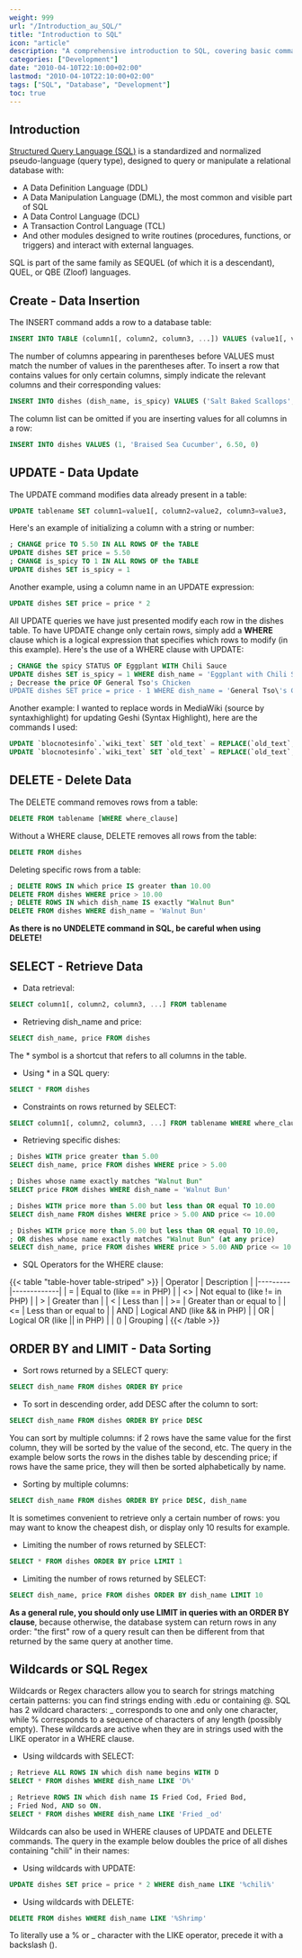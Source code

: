 ```yaml
---
weight: 999
url: "/Introduction_au_SQL/"
title: "Introduction to SQL"
icon: "article"
description: "A comprehensive introduction to SQL, covering basic commands like CREATE, INSERT, UPDATE, DELETE and SELECT, as well as advanced topics like sorting, filtering and wildcards."
categories: ["Development"]
date: "2010-04-10T22:10:00+02:00"
lastmod: "2010-04-10T22:10:00+02:00"
tags: ["SQL", "Database", "Development"]
toc: true
---
```


## Introduction

[Structured Query Language (SQL)](https://fr.wikipedia.org/wiki/SQL) is a standardized and normalized pseudo-language (query type), designed to query or manipulate a relational database with:

- A Data Definition Language (DDL)
- A Data Manipulation Language (DML), the most common and visible part of SQL
- A Data Control Language (DCL)
- A Transaction Control Language (TCL)
- And other modules designed to write routines (procedures, functions, or triggers) and interact with external languages.

SQL is part of the same family as SEQUEL (of which it is a descendant), QUEL, or QBE (Zloof) languages.

## Create - Data Insertion

The INSERT command adds a row to a database table:

```sql
INSERT INTO TABLE (column1[, column2, column3, ...]) VALUES (value1[, value2, value3, ...])
```

The number of columns appearing in parentheses before VALUES must match the number of values in the parentheses after. To insert a row that contains values for only certain columns, simply indicate the relevant columns and their corresponding values:

```sql
INSERT INTO dishes (dish_name, is_spicy) VALUES ('Salt Baked Scallops', 0)
```

The column list can be omitted if you are inserting values for all columns in a row:

```sql
INSERT INTO dishes VALUES (1, 'Braised Sea Cucumber', 6.50, 0)
```

## UPDATE - Data Update

The UPDATE command modifies data already present in a table:

```sql
UPDATE tablename SET column1=value1[, column2=value2, column3=value3, ...] [WHERE where_clause]
```

Here's an example of initializing a column with a string or number:

```sql
; CHANGE price TO 5.50 IN ALL ROWS OF the TABLE 
UPDATE dishes SET price = 5.50 
; CHANGE is_spicy TO 1 IN ALL ROWS OF the TABLE 
UPDATE dishes SET is_spicy = 1
```

Another example, using a column name in an UPDATE expression:

```sql
UPDATE dishes SET price = price * 2
```

All UPDATE queries we have just presented modify each row in the dishes table. To have UPDATE change only certain rows, simply add a **WHERE** clause which is a logical expression that specifies which rows to modify (in this example).
Here's the use of a WHERE clause with UPDATE:

```sql
; CHANGE the spicy STATUS OF Eggplant WITH Chili Sauce 
UPDATE dishes SET is_spicy = 1 WHERE dish_name = 'Eggplant with Chili Sauce' 
; Decrease the price OF General Tso's Chicken 
UPDATE dishes SET price = price - 1 WHERE dish_name = 'General Tso\'s Chicken'
```

Another example: I wanted to replace words in MediaWiki (source by syntaxhighlight) for updating Geshi (Syntax Highlight), here are the commands I used:

```sql
UPDATE `blocnotesinfo`.`wiki_text` SET `old_text` = REPLACE(`old_text`,"<source","<syntaxhighlight");
UPDATE `blocnotesinfo`.`wiki_text` SET `old_text` = REPLACE(`old_text`,"</source","</syntaxhighlight");
```

## DELETE - Delete Data

The DELETE command removes rows from a table:

```sql
DELETE FROM tablename [WHERE where_clause]
```

Without a WHERE clause, DELETE removes all rows from the table:

```sql
DELETE FROM dishes
```

Deleting specific rows from a table:

```sql
; DELETE ROWS IN which price IS greater than 10.00 
DELETE FROM dishes WHERE price > 10.00 
; DELETE ROWS IN which dish_name IS exactly "Walnut Bun" 
DELETE FROM dishes WHERE dish_name = 'Walnut Bun'
```

**As there is no UNDELETE command in SQL, be careful when using DELETE!**

## SELECT - Retrieve Data

* Data retrieval:

```sql
SELECT column1[, column2, column3, ...] FROM tablename
```

* Retrieving dish_name and price:

```sql
SELECT dish_name, price FROM dishes
```

The * symbol is a shortcut that refers to all columns in the table.

* Using * in a SQL query:

```sql
SELECT * FROM dishes
```

* Constraints on rows returned by SELECT:

```sql
SELECT column1[, column2, column3, ...] FROM tablename WHERE where_clause
```

* Retrieving specific dishes:

```sql
; Dishes WITH price greater than 5.00 
SELECT dish_name, price FROM dishes WHERE price > 5.00 

; Dishes whose name exactly matches "Walnut Bun" 
SELECT price FROM dishes WHERE dish_name = 'Walnut Bun' 

; Dishes WITH price more than 5.00 but less than OR equal TO 10.00 
SELECT dish_name FROM dishes WHERE price > 5.00 AND price <= 10.00 

; Dishes WITH price more than 5.00 but less than OR equal TO 10.00, 
; OR dishes whose name exactly matches "Walnut Bun" (at any price)  
SELECT dish_name, price FROM dishes WHERE price > 5.00 AND price <= 10.00 OR dish_name = 'Walnut Bun'
```

* SQL Operators for the WHERE clause:

{{< table "table-hover table-striped" >}}
| Operator | Description |
|---------|-------------|
| = | Equal to (like == in PHP) |
| <> | Not equal to (like != in PHP) |
| > | Greater than |
| < | Less than |
| >= | Greater than or equal to |
| <= | Less than or equal to |
| AND | Logical AND (like && in PHP) |
| OR | Logical OR (like \|\| in PHP) |
| () | Grouping |
{{< /table >}}

## ORDER BY and LIMIT - Data Sorting

* Sort rows returned by a SELECT query:

```sql
SELECT dish_name FROM dishes ORDER BY price
```

* To sort in descending order, add DESC after the column to sort:

```sql
SELECT dish_name FROM dishes ORDER BY price DESC
```

You can sort by multiple columns: if 2 rows have the same value for the first column, they will be sorted by the value of the second, etc.
The query in the example below sorts the rows in the dishes table by descending price; if rows have the same price, they will then be sorted alphabetically by name.

* Sorting by multiple columns:

```sql
SELECT dish_name FROM dishes ORDER BY price DESC, dish_name
```

It is sometimes convenient to retrieve only a certain number of rows: you may want to know the cheapest dish, or display only 10 results for example.

* Limiting the number of rows returned by SELECT:

```sql
SELECT * FROM dishes ORDER BY price LIMIT 1
```

* Limiting the number of rows returned by SELECT:

```sql
SELECT dish_name, price FROM dishes ORDER BY dish_name LIMIT 10
```

**As a general rule, you should only use LIMIT in queries with an ORDER BY clause**, because otherwise, the database system can return rows in any order: "the first" row of a query result can then be different from that returned by the same query at another time.

## Wildcards or SQL Regex

Wildcards or Regex characters allow you to search for strings matching certain patterns: you can find strings ending with .edu or containing @. SQL has 2 wildcard characters: _ corresponds to one and only one character, while % corresponds to a sequence of characters of any length (possibly empty). These wildcards are active when they are in strings used with the LIKE operator in a WHERE clause.

* Using wildcards with SELECT:

```sql
; Retrieve ALL ROWS IN which dish name begins WITH D 
SELECT * FROM dishes WHERE dish_name LIKE 'D%' 

; Retrieve ROWS IN which dish name IS Fried Cod, Fried Bod, 
; Fried Nod, AND so ON. 
SELECT * FROM dishes WHERE dish_name LIKE 'Fried _od'
```

Wildcards can also be used in WHERE clauses of UPDATE and DELETE commands. The query in the example below doubles the price of all dishes containing "chili" in their names:

* Using wildcards with UPDATE:

```sql
UPDATE dishes SET price = price * 2 WHERE dish_name LIKE '%chili%'
```

* Using wildcards with DELETE:

```sql
DELETE FROM dishes WHERE dish_name LIKE '%Shrimp'
```

To literally use a % or _ character with the LIKE operator, precede it with a backslash (\).